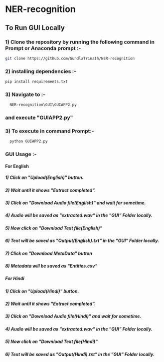 # NER-recognition
## To Run GUI Locally 
### 1) Clone the repository by running the following command in Prompt or Anaconda prompt :-
  ```bash
  git clone https://github.com/GundlaTrinath/NER-recognition
  ```
### 2) installing dependencies :-
  ```bash
  pip install requirements.txt
   ```
### 3) Navigate to :-
```bash
  NER-recognition\GUI\GUIAPP2.py
   ```
   ### and execute "GUIAPP2.py"
### 3) To execute in command Prompt:-
```bash
  python GUIAPP2.py
   ```
### GUI Usage :-
#### For English 
##### 1) Click on "Upload(English)" button.
##### 2) Wait until it shows "Extract completed".
##### 3) Click on "Download Audio file(English)" and wait for sometime.
##### 4) Audio will be saved as "extracted.wav" in the "GUI" Folder locally.
##### 5) Now click on "Download Text file(English)"
##### 6) Text will be saved as "Output(English).txt" in the "GUI" Folder locally.
##### 7) Click on "Download MetaData" button
##### 8) Metadata will be saved as "Entities.csv"
##### For Hindi
##### 1) Click on "Upload(Hindi)" button.
##### 2) Wait until it shows "Extract completed".
##### 3) Click on "Download Audio file(Hindi)" and wait for sometime.
##### 4) Audio will be saved as "extracted.wav" in the "GUI" Folder locally.
##### 5) Now click on "Download Text file(Hindi)"
##### 6) Text will be saved as "Output(Hindi).txt" in the "GUI" Folder locally.
